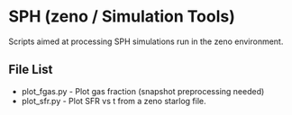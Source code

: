 # SPH (zeno / Simulation Tools)

Scripts aimed at processing SPH simulations run in the zeno environment.

## File List
* plot_fgas.py	- Plot gas fraction (snapshot preprocessing needed)
* plot_sfr.py	- Plot SFR vs t from a zeno starlog file.
